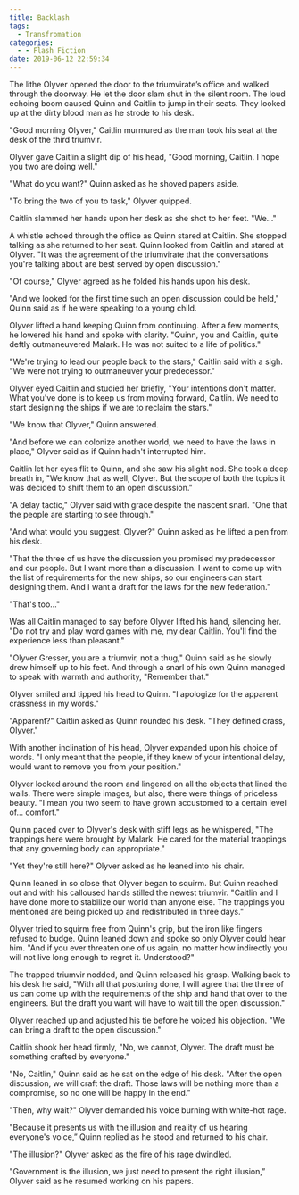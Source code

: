 ```yaml
---
title: Backlash
tags:
  - Transfromation
categories:
  - - Flash Fiction
date: 2019-06-12 22:59:34
---
```


The lithe Olyver opened the door to the triumvirate’s office and walked through the doorway. He let the door slam shut in the silent room. The loud echoing boom caused Quinn and Caitlin to jump in their seats. They looked up at the dirty blood man as he strode to his desk.

"Good morning Olyver," Caitlin murmured as the man took his seat at the desk of the third triumvir.

Olyver gave Caitlin a slight dip of his head, "Good morning, Caitlin. I hope you two are doing well."

"What do you want?" Quinn asked as he shoved papers aside.<!-- more -->

"To bring the two of you to task," Olyver quipped.

Caitlin slammed her hands upon her desk as she shot to her feet. "We..."

A whistle echoed through the office as Quinn stared at Caitlin. She stopped talking as she returned to her seat. Quinn looked from Caitlin and stared at Olyver. "It was the agreement of the triumvirate that the conversations you're talking about are best served by open discussion."

"Of course," Olyver agreed as he folded his hands upon his desk.

"And we looked for the first time such an open discussion could be held," Quinn said as if he were speaking to a young child.

Olyver lifted a hand keeping Quinn from continuing. After a few moments, he lowered his hand and spoke with clarity. "Quinn, you and Caitlin, quite deftly outmaneuvered Malark. He was not suited to a life of politics."

"We're trying to lead our people back to the stars," Caitlin said with a sigh. "We were not trying to outmaneuver your predecessor."

Olyver eyed Caitlin and studied her briefly, "Your intentions don't matter. What you've done is to keep us from moving forward, Caitlin. We need to start designing the ships if we are to reclaim the stars."

"We know that Olyver," Quinn answered.

"And before we can colonize another world, we need to have the laws in place," Olyver said as if Quinn hadn't interrupted him.

Caitlin let her eyes flit to Quinn, and she saw his slight nod. She took a deep breath in, "We know that as well, Olyver. But the scope of both the topics it was decided to shift them to an open discussion."

"A delay tactic," Olyver said with grace despite the nascent snarl. "One that the people are starting to see through."

"And what would you suggest, Olyver?" Quinn asked as he lifted a pen from his desk.

"That the three of us have the discussion you promised my predecessor and our people. But I want more than a discussion. I want to come up with the list of requirements for the new ships, so our engineers can start designing them. And I want a draft for the laws for the new federation."

"That's too..."

Was all Caitlin managed to say before Olyver lifted his hand, silencing her. "Do not try and play word games with me, my dear Caitlin. You'll find the experience less than pleasant."

"Olyver Gresser, you are a triumvir, not a thug," Quinn said as he slowly drew himself up to his feet. And through a snarl of his own Quinn managed to speak with warmth and authority, "Remember that."

Olyver smiled and tipped his head to Quinn. "I apologize for the apparent crassness in my words."

"Apparent?" Caitlin asked as Quinn rounded his desk. "They defined crass, Olyver."

With another inclination of his head, Olyver expanded upon his choice of words. "I only meant that the people, if they knew of your intentional delay, would want to remove you from your position."

Olyver looked around the room and lingered on all the objects that lined the walls. There were simple images, but also, there were things of priceless beauty. "I mean you two seem to have grown accustomed to a certain level of... comfort."

Quinn paced over to Olyver's desk with stiff legs as he whispered, "The trappings here were brought by Malark. He cared for the material trappings that any governing body can appropriate."

"Yet they're still here?" Olyver asked as he leaned into his chair.

Quinn leaned in so close that Olyver began to squirm. But Quinn reached out and with his calloused hands stilled the newest triumvir. "Caitlin and I have done more to stabilize our world than anyone else. The trappings you mentioned are being picked up and redistributed in three days."

Olyver tried to squirm free from Quinn's grip, but the iron like fingers refused to budge. Quinn leaned down and spoke so only Olyver could hear him. "And if you ever threaten one of us again, no matter how indirectly you will not live long enough to regret it. Understood?"

The trapped triumvir nodded, and Quinn released his grasp. Walking back to his desk he said, "With all that posturing done, I will agree that the three of us can come up with the requirements of the ship and hand that over to the engineers. But the draft you want will have to wait till the open discussion."

Olyver reached up and adjusted his tie before he voiced his objection. "We can bring a draft to the open discussion."

Caitlin shook her head firmly, "No, we cannot, Olyver. The draft must be something crafted by everyone."

"No, Caitlin," Quinn said as he sat on the edge of his desk. "After the open discussion, we will craft the draft. Those laws will be nothing more than a compromise, so no one will be happy in the end."

"Then, why wait?" Olyver demanded his voice burning with white-hot rage.

"Because it presents us with the illusion and reality of us hearing everyone's voice,” Quinn replied as he stood and returned to his chair.

"The illusion?" Olyver asked as the fire of his rage dwindled.

"Government is the illusion, we just need to present the right illusion,” Olyver said as he resumed working on his papers.